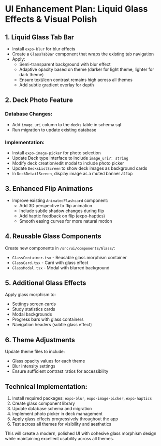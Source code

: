 # UI Enhancement Plan: Liquid Glass Effects & Visual Polish

## 1. **Liquid Glass Tab Bar**
- Install `expo-blur` for blur effects
- Create a `GlassTabBar` component that wraps the existing tab navigation
- Apply:
  - Semi-transparent background with blur effect
  - Adaptive opacity based on theme (darker for light theme, lighter for dark theme)
  - Ensure text/icon contrast remains high across all themes
  - Add subtle gradient overlay for depth

## 2. **Deck Photo Feature**
### Database Changes:
- Add `image_uri` column to the `decks` table in schema.sql
- Run migration to update existing database

### Implementation:
- Install `expo-image-picker` for photo selection
- Update Deck type interface to include `image_uri?: string`
- Modify deck creation/edit modal to include photo picker
- Update `DecksListScreen` to show deck images as background cards
- In `DeckDetailScreen`, display image as a muted banner at top

## 3. **Enhanced Flip Animations**
- Improve existing `AnimatedFlashcard` component:
  - Add 3D perspective to flip animation
  - Include subtle shadow changes during flip
  - Add haptic feedback on flip (expo-haptics)
  - Smooth easing curves for more natural motion

## 4. **Reusable Glass Components**
Create new components in `/src/ui/components/Glass/`:
- `GlassContainer.tsx` - Reusable glass morphism container
- `GlassCard.tsx` - Card with glass effect
- `GlassModal.tsx` - Modal with blurred background

## 5. **Additional Glass Effects**
Apply glass morphism to:
- Settings screen cards
- Study statistics cards
- Modal backgrounds
- Progress bars with glass containers
- Navigation headers (subtle glass effect)

## 6. **Theme Adjustments**
Update theme files to include:
- Glass opacity values for each theme
- Blur intensity settings
- Ensure sufficient contrast ratios for accessibility

## Technical Implementation:
1. Install required packages: `expo-blur`, `expo-image-picker`, `expo-haptics`
2. Create glass component library
3. Update database schema and migration
4. Implement photo picker in deck management
5. Apply glass effects progressively throughout the app
6. Test across all themes for visibility and aesthetics

This will create a modern, polished UI with cohesive glass morphism design while maintaining excellent usability across all themes.